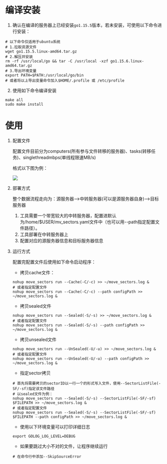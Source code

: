 # 编译安装

1. 确认在编译的服务器上已经安装```go1.15.5```版本，若未安装，可使用以下命令进行安装：

```shell
# 以下命令仅适用于ubuntu系统
# 1.拉取资源文件
wget go1.15.5.linux-amd64.tar.gz
# 2.解压并安装
rm -rf /usr/local/go && tar -C /usr/local -xzf go1.15.6.linux-amd64.tar.gz
# 3.导出环境变量
export PATH=$PATH:/usr/local/go/bin
# 或者将以上导出变量命令加入$HOME/.profile 或 /etc/profile
```

2. 使用如下命令编译安装

```shell
make all
sudo make install
```

# 使用

1. 配置文件

   配置文件目前分为computers(所有参与文件转移的服务器)、tasks(转移任务)、singlethreadmbps(单线程限速MB/s)

   格式以下图为例：

   

   ![](https://markdown-pub.oss-cn-shanghai.aliyuncs.com/blog/5eomp.png)

2. 部署方式

   整个数据流程走向为：源服务器——>中转服务器(可以是源服务器自身)——>目标服务器

   1. 工具需要一个带宽较大的中转服务器，配置进默认为/home/$USER/mv_sectors.yaml文件中（也可以用--path指定配置文件路径）。
   2. 工具部署在中转服务器上
   3. 配置对应的源服务器信息和目标服务器信息

3. 运行方式

   配置完配置文件后使用如下命令启动程序：

   - 拷贝cache文件：

   ```shell
   nohup move_sectors run --Cache(-C/-c) >> ~/move_sectors.log &
   # 或者指定配置文件
   nohup move_sectors run --Cache(-C/-c) --path configPath >> ~/move_sectors.log &
   ```

   - 拷贝sealed文件

   ```shell
   nohup move_sectors run --Sealed(-S/-s) >> ~/move_sectors.log &
   # 或者指定配置文件
   nohup move_sectors run --Sealed(-S/-s) --path configPath >> ~/move_sectors.log &
   ```

   - 拷贝unsealed文件

   ```shell
   nohup move_sectors run --UnSealed(-U/-u) >> ~/move_sectors.log &
   # 或者指定配置文件
   nohup move_sectors run --UnSealed(-U/-u) --path configPath >> ~/move_sectors.log &
   ```
   
   - 指定sector拷贝
   
   ```shell
   # 首先将需要拷贝的sectorID以一行一个的形式写入文件，使用--SectorListFile(-SF/-sf)指定该文件路径
   # 以sealed文件为例：
   nohup move_sectors run --Sealed(-S/-s) --SectorListFile(-SF/-sf) $FILEPATH >> ~/move_sectors.log &
   # 或者指定配置文件
   nohup move_sectors run --Sealed(-S/-s) --SectorListFile(-SF/-sf) $FILEPATH --path configPath >> ~/move_sectors.log &
   ```
   
   - 使用以下环境变量可以打印详细日志
   
   ```shell
   export GOLOG_LOG_LEVEL=DEBUG
   ```
   
   - 如果要跳过大小不对的文件，让程序继续运行
   
   ```shell
   # 在命令行中添加--SkipSourceError
   ```
   
   
   
   